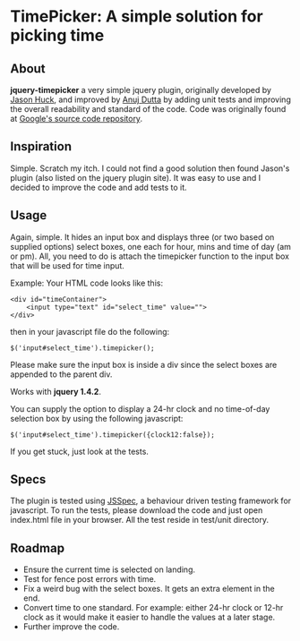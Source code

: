 TimePicker: A simple solution for picking time
==============================================

About
-----

**jquery-timepicker** a very simple jquery plugin, originally developed by [Jason Huck](http://www.corefive.com/), and improved by [Anuj Dutta](http://www.andhapp.com/blog) by adding unit tests and improving the overall readability and standard of the code. Code was originally found at [Google's source code repository](http://code.google.com/p/jquery-timepicker). 


Inspiration
-----------
Simple. Scratch my itch. I could not find a good solution then found Jason's plugin (also listed on the jquery plugin site). It was easy to use and I decided to improve the code and add tests to it.


Usage
-----
Again, simple. It hides an input box and displays three (or two based on supplied options) select boxes, one each for hour, mins and time of day (am or pm). All, you need to do is attach the timepicker function to the input box that will be used for time input.

Example: Your HTML code looks like this:
    
    <div id="timeContainer">
        <input type="text" id="select_time" value="">
    </div>
  
then in your javascript file do the following:
  
    $('input#select_time').timepicker();
  
Please make sure the input box is inside a div since the select boxes are appended to the parent div.

Works with **jquery 1.4.2**.

You can supply the option to display a 24-hr clock and no time-of-day selection box by using the following javascript:
  
    $('input#select_time').timepicker({clock12:false});

If you get stuck, just look at the tests. 

Specs
-----
The plugin is tested using [JSSpec](http://jania.pe.kr/aw/moin.cgi/JSSpec), a behaviour driven testing framework for javascript. To run the tests, please download the code and just open index.html file in your browser. All the test reside in test/unit directory.

Roadmap
-------
* Ensure the current time is selected on landing.
* Test for fence post errors with time.
* Fix a weird bug with the select boxes. It gets an extra element in the end.
* Convert time to one standard. For example: either 24-hr clock or 12-hr clock as it would make it easier to handle the values at a later stage.
* Further improve the code.

